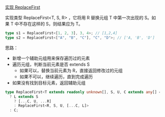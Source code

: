 [实现 ReplaceFirst](https://github.com/type-challenges/type-challenges/blob/main/questions/25170-medium-replace-first/README.md)

实现类型 ReplaceFirst<T, S, R> ，它将用 R 替换元组 T 中第一次出现的 S。如果 T 中不存在这样的 S，则结果应为 T。

```ts
type s1 = ReplaceFirst<[1, 2, 3], 3, 4>; // [1,2,4]
type s2 = ReplaceFirst<["A", "B", "C"], "C", "D">; // ['A, 'B', 'D']
```

思路：

- 新增一个辅助元组用来保存遍历过的元素
- 遍历元组，判断当前元素是否 extends S
  - 如果可以，替换当前元素为 R，直接返回修改过的元组
  - 如果不可以，继续遍历，直到完成遍历
- 如果没有找到目标元素，返回辅助元组

```ts
type ReplaceFirst<T extends readonly unknown[], S, U, C extends any[] = []> = T extends [infer L, ...infer R]
  ? L extends S
    ? [...C, U, ...R]
    : ReplaceFirst<R, S, U, [...C, L]>
  : C;
```